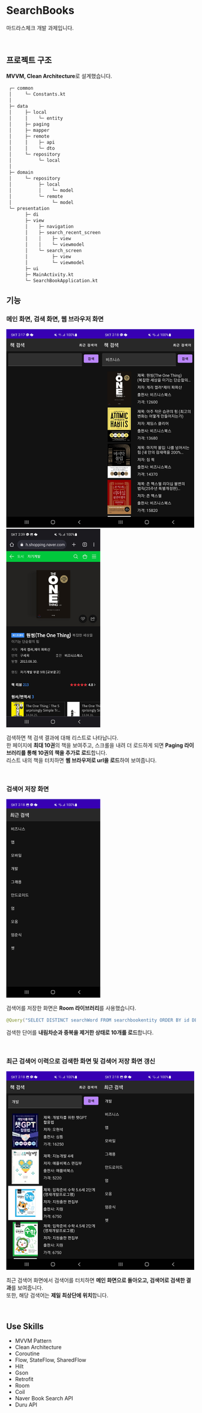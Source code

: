# SearchBooks
마드라스체크 개발 과제입니다.

<br>

## 프로젝트 구조
**MVVM, Clean Architecture**로 설계했습니다.  

```
 ┌─ common
 │     └─ Constants.kt
 │
 ├─ data
 │     ├─ local
 │     │    └─ entity
 │     ├─ paging
 │     ├─ mapper
 │     ├─ remote
 │     │    ├─ api
 │     │    └─ dto
 │     └─ repository
 │          └─ local
 │     
 ├─ domain
 │     └─ repository
 │          ├─ local
 │          │    └─ model
 │          └─ remote
 │               └─ model 
 └─ presentation
       ├─ di
       ├─ view
       │    ├─ navigation
       │    ├─ search_recent_screen
       │    │    ├─ view 
       │    │    └─ viewmodel 
       │    └─ search_screen
       │         ├─ view
       │         └─ viewmodel 
       ├─ ui
       ├─ MainActivity.kt
       └─ SearchBookApplication.kt
```  

## 기능

### 메인 화면, 검색 화면, 웹 브라우저 화면
<img src = "readme_img/1.jpg" width="250"/><img src = "readme_img/2.jpg" width="250"/><img src = "readme_img/6.jpg" width="250"/> 

검색하면 책 검색 결과에 대해 리스트로 나타납니다.  
한 페이지에 **최대 10권**의 책을 보여주고, 스크롤을 내려 더 로드하게 되면 **Paging 라이브러리를 통해 10권의 책을 추가로 로드**합니다.  
리스트 내의 책을 터치하면 **웹 브라우저로 url을 로드**하여 보여줍니다.  

<br>

### 검색어 저장 화면  
<img src = "readme_img/3.jpg" width="250"/>

검색어를 저장한 화면은 **Room 라이브러리**를 사용했습니다.  
```kotlin
@Query("SELECT DISTINCT searchWord FROM searchbookentity ORDER BY id DESC LIMIT 10")
```  
검색한 단어를 **내림차순과 중복을 제거한 상태로 10개를 로드**합니다.  

<br>

### 최근 검색어 이력으로 검색한 화면 및 검색어 저장 화면 갱신
<img src = "readme_img/4.jpg" width="250"/><img src = "readme_img/5.jpg" width="250"/>  

최근 검색어 화면에서 검색어를 터치하면 **메인 화면으로 돌아오고, 검색어로 검색한 결과**를 보여줍니다.  
또한, 해당 검색어는 **제일 최상단에 위치**합니다.  

<br>


## Use Skills
* MVVM Pattern
* Clean Architecture
* Coroutine
* Flow, StateFlow, SharedFlow
* Hilt
* Gson
* Retrofit
* Room  
* Coil  
* Naver Book Search API  
* Duru API  